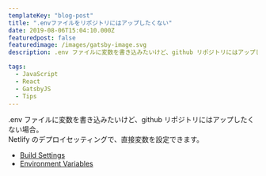 ```yaml
---
templateKey: "blog-post"
title: ".envファイルをリポジトリにはアップしたくない"
date: 2019-08-06T15:04:10.000Z
featuredpost: false
featuredimage: /images/gatsby-image.svg
description: .env ファイルに変数を書き込みたいけど、github リポジトリにはアップしたくない場合

tags:
  - JavaScript
  - React
  - GatsbyJS
  - Tips
---
```


.env ファイルに変数を書き込みたいけど、github リポジトリにはアップしたくない場合。  
Netlify のデプロイセッティングで、直接変数を設定できます。

- [Build Settings](https://www.netlify.com/docs/build-settings/)
- [Environment Variables](https://www.netlify.com/docs/continuous-deployment/#environment-variables)
